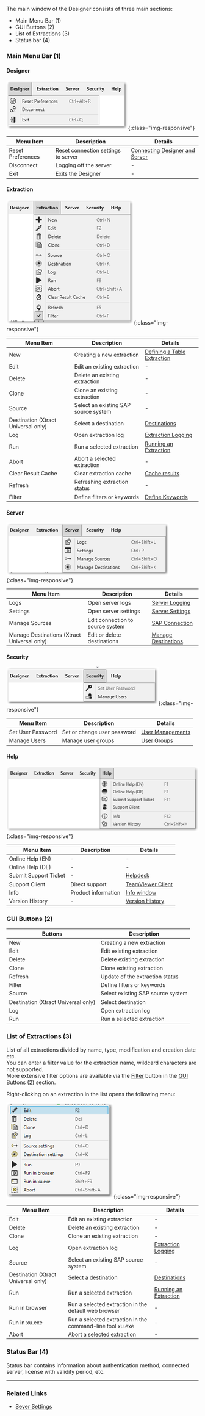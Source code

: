 
The main window of the Designer consists of three main sections:
- Main Menu Bar (1)
- GUI Buttons (2)
- List of Extractions (3)
- Status bar (4)

### Main Menu Bar (1)

#### Designer

![menueleiste_designer](/img/content/xu/menueleiste_designer.png){:class="img-responsive"}

Menu Item |Description | Details
------------ | ------------ | -------------
Reset Preferences  | Reset connection settings to server | [Connecting Designer and Server](../getting-started/connect-designer-with-server)
Disconnect | Logging off the server | -
Exit | Exits the Designer | -

#### Extraction

![menueleiste_extraction](/img/content/xu/menueleiste_extraction.png){:class="img-responsive"}

Menu Item | Description | Details
------------ | ------------ | -------------
New  | Creating a new extraction | [Defining a Table Extraction](../getting-started/define-a-table-extraction)
Edit | Edit an existing extraction | -
Delete | Delete an existing extraction | -
Clone | Clone an existing extraction | -
Source | Select an existing SAP source system | -
Destination (Xtract Universal only)| Select a destination | [Destinations](https://help.theobald-software.com/en/xtract-universal/destinations)
Log | Open extraction log | [Extraction Logging](../logging/logging-access-via-designer#extraction-logs)
Run  | Run a selected extraction | [Running an Extraction](../getting-started/run-an-extraction)
Abort | Abort a selected extraction | -
Clear Result Cache | Clear extraction cache | [Cache results](../getting-started/general-settings#misc-tab)
Refresh | Refreshing extraction status | -
Filter | Define filters or keywords |  [Define Keywords](../getting-started/general-settings#misc-tab)

#### Server

![menueleiste_server](/img/content/xu/menueleiste_server.png){:class="img-responsive"}

Menu Item | Description | Details
------------ | ------------ | -------------
Logs  | Open server logs | [Server Logging](../logging/logging-access-via-designer#server-logs-run)
Settings | Open server settings | [Server Settings](../server/server-settings)
Manage Sources | Edit connection to source system | [SAP Connection](../introduction/sap-connection)
Manage Destinations (Xtract Universal only) | Edit or delete destinations | [Manage Destinations](https://help.theobald-software.com/en/xtract-universal/xu-destinations/managing-destinations).

#### Security

![menueleiste_security](/img/content/xu/menueleiste_security.png){:class="img-responsive"}

Menu Item | Description  | Details
------------ | ------------ | -------------
Set User Password  | Set or change user password  | [User Managements](../security/user-management#user)
Manage Users | Manage user groups | [User Groups](../security/user-management#user-groups)

#### Help

![menueleiste_help](/img/content/xu/menueleiste_help.png){:class="img-responsive"}

Menu Item | Description | Details
------------ | ------------ | -------------
Online Help (EN) | <!-----> - <!-----> | <!-----> - <!-----> 
Online Help (DE) | - | -
Submit Support Ticket | - | [Helpdesk](https://support.theobald-software.com/helpdesk/User/Register)
Support Client | Direct support | [TeamViewer Client](https://get.teamviewer.com/theobaldsoftware)
Info | Product information | [Info window](../introduction/license#about-xtract-universal---info-window)
Version History | - | [Version History](https://kb.theobald-software.com/version-history)

### GUI Buttons (2)

Buttons | Description 
------------ | ------------ 
New | Creating a new extraction 
Edit |  Edit existing extraction |
Delete |  Delete existing extraction  |
Clone |  Clone existing extraction  |
Refresh | Update of the extraction status  |
Filter |  Define filters or keywords |
Source|  Select existing SAP source system  |
Destination (Xtract Universal only) | Select destination  |
Log | Open extraction log  |
Run  | Run a selected extraction  | 


### List of Extractions (3)
List of all extractions divided by name, type, modification and creation date etc. <br>
You can enter a filter value for the extraction name, wildcard characters are not supported. <br> 
More extensive filter options are available via the [Filter](../advanced-techniques/regular-expressions) button in the [GUI Buttons (2)](#gui-buttons-2) section. 

Right-clicking on an extraction in the list opens the following menu:

![menu_list_of_extractions](/img/content/xu/menu_list_of_extractions.png){:class="img-responsive"}

Menu Item | Description | Details
------------ | ------------ | -------------
Edit | Edit an existing extraction | -
Delete | Delete an existing extraction | -
Clone | Clone an existing extraction | -
Log | Open extraction log | [Extraction Logging](../logging/logging-access-via-designer#extraction-logs)
Source | Select an existing SAP source system | -
Destination (Xtract Universal only)| Select a destination | [Destinations](https://help.theobald-software.com/en/xtract-universal/destinations)
Run  | Run a selected extraction | [Running an Extraction](../getting-started/run-an-extraction)
Run in browser | Run a selected extraction in the default web browser | - 
Run in xu.exe | Run a selected extraction in the command-line tool xu.exe | - 
Abort | Abort a selected extraction | -

### Status Bar (4)
Status bar contains information about authentication method, connected server, license with validity period, etc.


*****
### Related Links
- [Sever Settings](../server)



